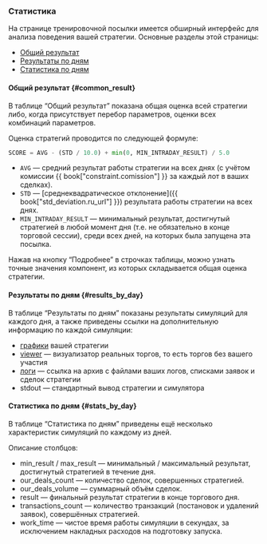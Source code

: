 ### Статистика

На странице тренировочной посылки имеется обширный интерфейс для анализа поведения вашей стратегии.
Основные разделы этой страницы:

- [Общий результат](#common_result)
- [Результаты по дням](#results_by_day)
- [Статистика по дням](#stats_by_day)

#### Общий результат {#common_result}

В таблице “Общий результат” показана общая оценка всей стратегии либо, когда присутствует перебор параметров, оценки всех комбинаций параметров.

Оценка стратегий проводится по следующей формуле:<a id="result_formula"></a>

```py
SCORE = AVG - (STD / 10.0) + min(0, MIN_INTRADAY_RESULT) / 5.0
```

- `AVG` — средний результат работы стратегии на всех днях (с учётом комиссии {{ book["constraint.comission"] }} за каждый лот в ваших сделках).
- `STD` — [среднеквадратическое отклонение]({{ book["std_deviation.ru_url"] }}) результата работы стратегии на всех днях.
- `MIN_INTRADAY_RESULT` — минимальный результат, достигнутый стратегией в любой момент дня (т.е. не обязательно в конце торговой сессии), среди всех дней, на которых была запущена эта посылка.

Нажав на кнопку “Подробнее” в строчках таблицы, можно узнать точные значения компонент, из которых складывается общая оценка стратегии.

#### Результаты по дням {#results_by_day}

В таблице “Результаты по дням” показаны результаты симуляций для каждого дня, а также приведены ссылки на дополнительную информацию по каждой симуляции:

- [графики](charts.md) вашей стратегии
- [viewer](viewer.md) — визуализатор реальных торгов, то есть торгов без вашего участия
	<!-- TODO(asalikhov): may be real orderbook -->
- [логи](logs.md) — ссылка на архив с файлами ваших логов, списками заявок и сделок стратегии
- stdout — стандартный вывод стратегии и симулятора

#### Статистика по дням {#stats_by_day}

В таблице “Статистика по дням” приведены ещё несколько характеристик симуляций по каждому из дней.

Описание столбцов:

- min_result / max_result — минимальный / максимальный результат, достигнутый стратегией в течение дня.
- our_deals_count — количество сделок, совершенных стратегией.
- our_deals_volume — суммарный объём сделок.
- result — финальный результат стратегии в конце торгового дня.
- transactions_count — количество транзакций (постановок и удалений заявок), совершённых стратегией.
- work_time — чистое время работы симуляции в секундах, за исключением накладных расходов на подготовку запуска.
